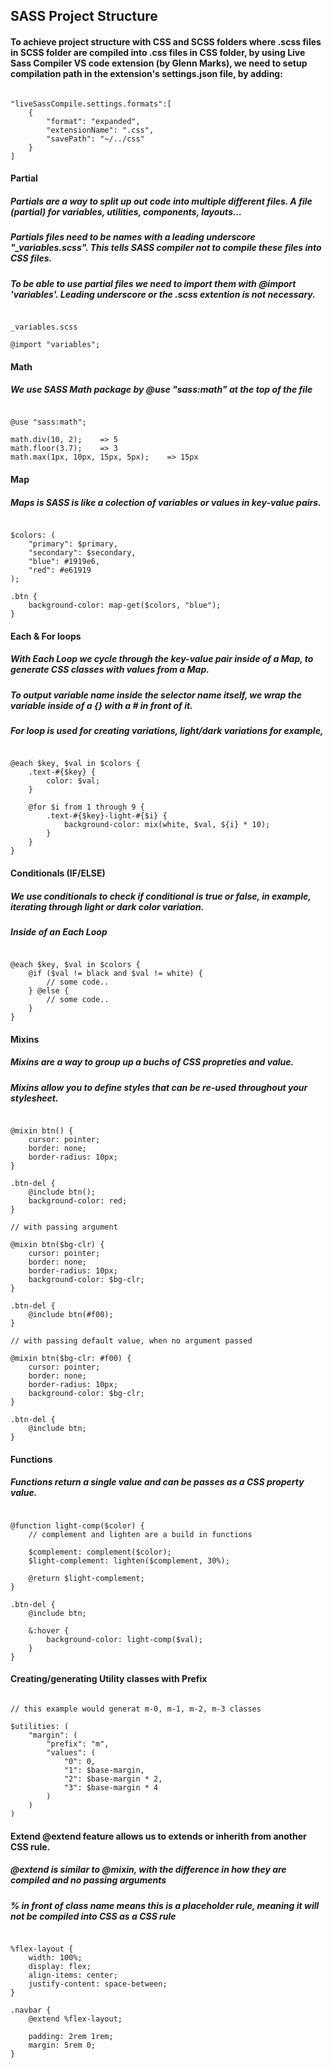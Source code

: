 ## SASS Project Structure

#### To achieve project structure with CSS and SCSS folders where .scss files in SCSS folder are compiled into .css files in CSS folder, by using Live Sass Compiler VS code extension (by Glenn Marks), we need to setup compilation path in the extension's settings.json file, by adding:
<pre><code>
"liveSassCompile.settings.formats":[
    {
        "format": "expanded",
        "extensionName": ".css",
        "savePath": "~/../css"
    }
]
</code></pre>

#### Partial
##### Partials are a way to split up out code into multiple different files. A file (partial) for variables, utilities, components, layouts...
##### Partials files need to be names with a leading underscore "_variables.scss". This tells SASS compiler not to compile these files into CSS files.
##### To be able to use partial files we need to import them with @import 'variables'. Leading underscore or the .scss extention is not necessary.
<pre><code>
_variables.scss

@import "variables";
</code></pre>

#### Math
##### We use SASS Math package by @use "sass:math" at the top of the file
<pre><code>
@use "sass:math";

math.div(10, 2);    => 5
math.floor(3.7);    => 3    
math.max(1px, 10px, 15px, 5px);    => 15px    
</code></pre>

#### Map
##### Maps is SASS is like a colection of variables or values in key-value pairs.
<pre><code>
$colors: (
    "primary": $primary,
    "secondary": $secondary,
    "blue": #1919e6,
    "red": #e61919
);

.btn {
    background-color: map-get($colors, "blue");
}
</code></pre>

#### Each & For loops
##### With Each Loop we cycle through the key-value pair inside of a Map, to generate CSS classes with values from a Map.
##### To output variable name inside the selector name itself, we wrap the variable inside of a {} with a # in front of it.
##### For loop is used for creating variations, light/dark variations for example, 
<pre><code>
@each $key, $val in $colors {
    .text-#{$key} {
        color: $val;
    }

    @for $i from 1 through 9 {
        .text-#{$key}-light-#{$i} {
            background-color: mix(white, $val, ${i} * 10);
        }
    }
}
</code></pre>

#### Conditionals (IF/ELSE)
##### We use conditionals to check if conditional is true or false, in example, iterating through light or dark color variation.
##### Inside of an Each Loop
<pre><code>
@each $key, $val in $colors {
    @if ($val != black and $val != white) {
        // some code..
    } @else {
        // some code..
    }
}
</code></pre>

#### Mixins
##### Mixins are a way to group up a buchs of CSS propreties and value.
##### Mixins allow you to define styles that can be re-used throughout your stylesheet.
<pre><code>
@mixin btn() {
    cursor: pointer;
    border: none;
    border-radius: 10px;
}

.btn-del {
    @include btn();
    background-color: red;
}

// with passing argument

@mixin btn($bg-clr) {
    cursor: pointer;
    border: none;
    border-radius: 10px;
    background-color: $bg-clr;
}

.btn-del {
    @include btn(#f00);
}

// with passing default value, when no argument passed

@mixin btn($bg-clr: #f00) {
    cursor: pointer;
    border: none;
    border-radius: 10px;
    background-color: $bg-clr;
}

.btn-del {
    @include btn;
}
</code></pre>

#### Functions
##### Functions return a single value and can be passes as a CSS property value. 
<pre><code>
@function light-comp($color) {
    // complement and lighten are a build in functions

    $complement: complement($color);
    $light-complement: lighten($complement, 30%);

    @return $light-complement;
}

.btn-del {
    @include btn;

    &:hover {
        background-color: light-comp($val);
    }
}
</code></pre>

#### Creating/generating Utility classes with Prefix
<pre><code>
// this example would generat m-0, m-1, m-2, m-3 classes

$utilities: (
    "margin": (
        "prefix": "m",
        "values": (
            "0": 0,
            "1": $base-margin,
            "2": $base-margin * 2,
            "3": $base-margin * 4
        )
    )
)
</code></pre>

#### Extend @extend feature allows us to extends or inherith from another CSS rule.
##### @extend is similar to @mixin, with the difference in how they are compiled and no passing arguments 
##### % in front of class name means this is a placeholder rule, meaning it will not be compiled into CSS as a CSS rule
<pre><code>
%flex-layout {
    width: 100%;
    display: flex;
    align-items: center;
    justify-content: space-between;
}

.navbar {
    @extend %flex-layout;

    padding: 2rem 1rem;
    margin: 5rem 0;
}
</code></pre>